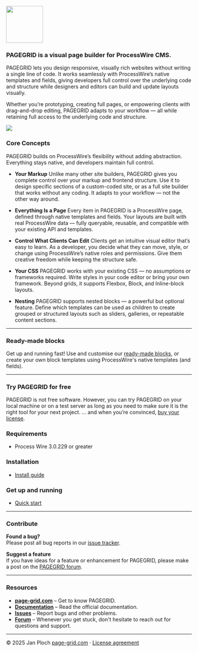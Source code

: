 <!-- [<img src="https://pg.uber.space/github-assets/pagegrid-logo.png" width="300" />](https://page-grid.com) -->

[<img src="https://pg.uber.space/github-assets/pagegrid-logo-icon.png" width="100"/>](https://page-grid.com)

### PAGEGRID is a visual page builder for ProcessWire CMS.

PAGEGRID lets you design responsive, visually rich websites without writing a single line of code.
It works seamlessly with ProcessWire’s native templates and fields, giving developers full control over the underlying code and structure while designers and editors can build and update layouts visually.

Whether you’re prototyping, creating full pages, or empowering clients with drag-and-drop editing, PAGEGRID adapts to your workflow — all while retaining full access to the underlying code and structure.

<!-- * **Developers** retain full control over code, templates, and fields; Visual tools are optional and you can handle layouts entirely via your own CSS or framework.

* **Designers** can visually layout pages and apply styles without writing code.

* **Editors** get an intuitive drag-and-drop interface that’s easy to learn and prevents mistakes. As a developer, you decide what they can move, style, or change using ProcessWire’s native roles and permissions. -->


<img src="https://pg.uber.space/github-assets/pagegrid-screen-new.jpg" />


### Core Concepts

PAGEGRID builds on ProcessWire’s flexibility without adding abstraction.
Everything stays native, and developers maintain full control. 

* **Your Markup**
  Unlike many other site builders, PAGEGRID gives you complete control over your markup and frontend structure.
  Use it to design specific sections of a custom-coded site, or as a full site builder that works without any coding.
  It adapts to your workflow — not the other way around.

* **Everything Is a Page**
  Every item in PAGEGRID is a ProcessWire page, defined through native templates and fields.
  Your layouts are built with real ProcessWire data — fully queryable, reusable, and compatible with your existing API and templates.

* **Control What Clients Can Edit**
  Clients get an intuitive visual editor that’s easy to learn.
  As a developer, you decide what they can move, style, or change using ProcessWire’s native roles and permissions.
  Give them creative freedom while keeping the structure safe.

* **Your CSS**
  PAGEGRID works with your existing CSS — no assumptions or frameworks required.
  Write styles in your code editor or bring your own framework.
  Beyond grids, it supports Flexbox, Block, and Inline-block layouts.

* **Nesting**
  PAGEGRID supports nested blocks — a powerful but optional feature.
  Define which templates can be used as children to create grouped or structured layouts such as sliders, galleries, or repeatable content sections.

---

### Ready-made blocks

Get up and running fast! Use and customise our [ready-made blocks](https://github.com/jploch/PageGridBlocks/), or create your own block templates using ProcessWire's native templates (and fields).

---

### Try PAGEGRID for free  

PAGEGRID is not free software. However, you can try PAGEGRID on your local machine or on a test server as long as you need to make sure it is the right tool for your next project. … and when you’re convinced, [buy your license](https://page-grid.com/buy).

### Requirements
- Process Wire 3.0.229 or greater

### Installation
- [Install guide](https://page-grid.com/docs/developer/installation/)

### Get up and running
- [Quick start](https://page-grid.com/docs/developer/start/)
  
---

### Contribute

**Found a bug?**  
Please post all bug reports in our [issue tracker](https://github.com/jploch/FieldtypePageGrid/issues/).

**Suggest a feature**  
If you have ideas for a feature or enhancement for PAGEGRID, please make a post on the [PAGEGRID forum](https://processwire.com/talk/forum/64-pagegrid/).

---

### Resources

- **[page-grid.com](https://page-grid.com)** – Get to know PAGEGRID.
- **[Documentation](https://page-grid.com/docs/)** – Read the official documentation.
- **[Issues](https://github.com/jploch/FieldtypePageGrid/issues/)** – Report bugs and other problems.
- **[Forum](https://processwire.com/talk/forum/64-pagegrid/)** – Whenever you get stuck, don't hesitate to reach out for questions and support.

---

© 2025 Jan Ploch
[page-grid.com](https://page-grid.com) · [License agreement](https://github.com/jploch/FieldtypePageGrid/blob/main/LICENSE.md)
